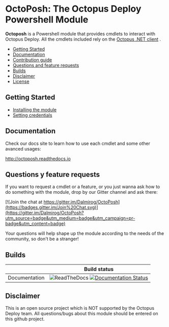 # OctoPosh: The Octopus Deploy Powershell Module

**Octoposh** is a Powershell module that provides cmdlets to interact with Octopus Deploy. All the cmdlets included rely on the [Octopus .NET client](https://www.nuget.org/packages/Octopus.Client) .

- [Getting Started](#getting-started)
- [Documentation](#documentation)
- [Contribution guide](https://github.com/Dalmirog/OctoPosh/blob/master/CONTRIBUTING.md)
- [Questions and feature requests](#questions-and-feature-requests)
- [Builds](#builds)
- [Disclaimer](#disclaimer)
- [License](https://github.com/Dalmirog/OctoPosh/blob/master/LICENSE.md)

## Getting Started

- [Installing the module](http://octoposh.readthedocs.io/en/latest/gettingstarted/installing-the-module/)
- [Setting credentials](http://octoposh.readthedocs.io/en/latest/gettingstarted/setting-credentials/)

## Documentation

Check our docs site to learn how to use each cmdlet and some other avanced usages:

http://octoposh.readthedocs.io

## Questions y feature requests
If you want to request a cmdlet or a feature, or you just wanna ask how to do something with the module, drop by our Gitter channel and ask there:

[![Join the chat at https://gitter.im/Dalmirog/OctoPosh](https://badges.gitter.im/Join%20Chat.svg)](https://gitter.im/Dalmirog/OctoPosh?utm_source=badge&utm_medium=badge&utm_campaign=pr-badge&utm_content=badge)

Your questions will help shape up the module according to the needs of the community, so don't be a stranger!

## Builds

|               |               Build status               |
| :-----------: | :--------------------------------------: |
| Documentation | ![ReadTheDocs](https://raw.githubusercontent.com/rtfd/readthedocs.org/master/media/images/favicon.png) [![Documentation Status](http://readthedocs.org/projects/octoposh/badge/?version=latest)](http://octoposh.readthedocs.io/en/latest/?badge=latest) |

## Disclaimer
This is an open source project which is NOT supported by the Octopus Deploy team. All questions/bugs about this module should be entered on this github project.
